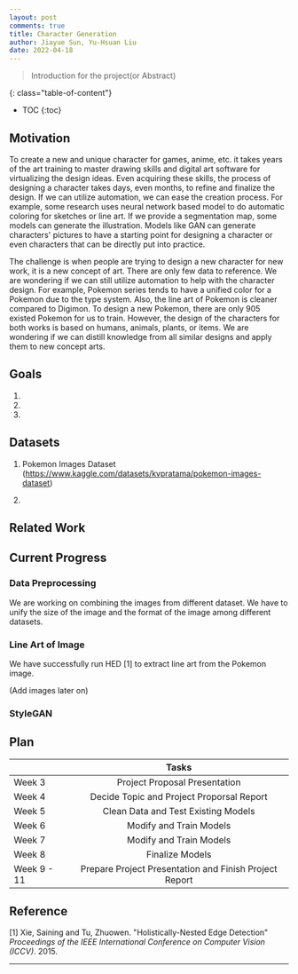 ```yaml
---
layout: post
comments: true
title: Character Generation
author: Jiayue Sun, Yu-Hsuan Liu
date: 2022-04-18
---
```



> Introduction for the project(or Abstract)

<!--more-->
{: class="table-of-content"}
* TOC
{:toc}

## Motivation
To create a new and unique character for games, anime, etc. it takes years of the art training to master drawing skills and digital art software for virtualizing the design ideas. Even acquiring these skills, the process of designing a character takes days, even months, to refine and finalize the design. If we can utilize automation, we can ease the creation process. For example, some research uses neural network based model to do automatic coloring for sketches or line art. If we provide a segmentation map, some models can generate the illustration. Models like GAN can generate characters' pictures to have a starting point for designing a character or even characters that can be directly put into practice.

The challenge is when people are trying to design a new character for new work, it is a new concept of art. There are only few data to reference. We are wondering if we can still utilize automation to help with the character design. For example, Pokemon series tends to have a unified color for a Pokemon due to the type system. Also, the line art of Pokemon is cleaner compared to Digimon. To design a new Pokemon, there are only 905 existed Pokemon for us to train. However, the design of the characters for both works is based on humans, animals, plants, or items. We are wondering if we can distill knowledge from all similar designs and apply them to new concept arts.


## Goals
1. 
2. 
3. 

## Datasets
1. Pokemon Images Dataset (https://www.kaggle.com/datasets/kvpratama/pokemon-images-dataset)

2. 

## Related Work





## Current Progress

### Data Preprocessing
We are working on combining the images from different dataset. We have to unify the size of the image and the format of the image among different datasets. 


### Line Art of Image
We have successfully run HED [1] to extract line art from the Pokemon image.

(Add images later on)


### StyleGAN




## Plan
|             | Tasks    |
| :---        |    :----:   | 
| Week 3        | Project Proposal Presentation |
| Week 4        | Decide Topic and Project Proporsal Report  |
| Week 5        | Clean Data and Test Existing Models |
| Week 6        | Modify and Train Models |
| Week 7        | Modify and Train Models |
| Week 8        | Finalize Models |
| Week 9 - 11   | Prepare Project Presentation and Finish Project Report |


## Reference

[1] Xie, Saining and Tu, Zhuowen. "Holistically-Nested Edge Detection" *Proceedings of the IEEE International Conference on Computer Vision (ICCV)*. 2015.





---
